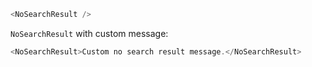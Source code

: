 ```js
<NoSearchResult />
```

`NoSearchResult` with custom message:
```js
<NoSearchResult>Custom no search result message.</NoSearchResult>
```
